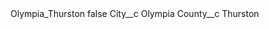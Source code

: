 <?xml version="1.0" encoding="UTF-8"?>
<CustomMetadata xmlns="http://soap.sforce.com/2006/04/metadata" xmlns:xsi="http://www.w3.org/2001/XMLSchema-instance" xmlns:xsd="http://www.w3.org/2001/XMLSchema">
    <label>Olympia_Thurston</label>
    <protected>false</protected>
    <values>
        <field>City__c</field>
        <value xsi:type="xsd:string">Olympia</value>
    </values>
    <values>
        <field>County__c</field>
        <value xsi:type="xsd:string">Thurston</value>
    </values>
</CustomMetadata>
